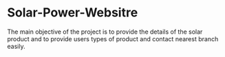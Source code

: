 # Solar-Power-Websitre
The main objective of the project is to provide the details of the solar product and to provide users types of product and contact nearest branch easily.
